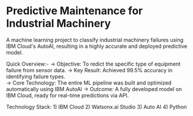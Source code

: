 # Predictive Maintenance for Industrial Machinery
A  machine learning project to classify industrial machinery failures using IBM Cloud's AutoAI, resulting in a highly accurate and deployed predictive model.

Quick Overview:-
      -> Objective: To redict the specific type of equipment failure from sensor data.
      -> Key Result: Achieved 99.5% accuracy in identifying failure types.      
      -> Core Technology: The entire ML pipeline was built and optimized automatically using IBM AutoAI
      -> Outcome: A fully developed model on IBM Cloud, ready for real-time predictions via API.

Technology Stack:
    1) IBM Cloud
    2) Watsonx.ai Studio
    3) Auto AI
    4) Python
    
